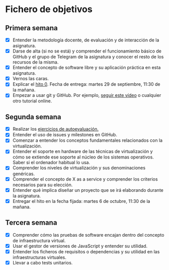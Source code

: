 # Fichero de objetivos

## Primera semana

- [x] Entender la metodología docente, de evaluación y de interacción de la asignatura.
- [x] Darse de alta (si no se está) y comprender el funcionamiento básico de GitHub y el grupo de Telegram de la asignatura y conocer el resto de los recursos de la misma.
- [x] Entender el concepto de software libre y su aplicación práctica en esta asignatura.
- [x] Vernos las caras.
- [x] Explicar el [hito 0](http://jj.github.io/IV/documentos/proyecto/0.Repositorio). Fecha de entrega: martes 29 de septiembre, 11:30 de la mañana.
- [x] Empezar a usar git y GitHub. Por ejemplo, [seguir este vídeo](https://www.youtube.com/watch?v=gmXyJI01qa8) o cualquier otro tutorial online.

## Segunda semana

- [x] Realizar los [ejercicios de autoevaluación.](https://github.com/irenecj/ejercicios-autoevaluacion-IV)
- [x] Entender el uso de issues y milestones en GitHub.
- [x] Comenzar a entender los conceptos fundamentales relacionados con la virtualización.
- [x] Entender el soporte en hardware de las técnicas de virtualización y cómo se extiende ese soporte al núcleo de los sistemas operativos. Saber si el ordenador habitual lo usa.
- [x] Comprender los niveles de virtualización y sus denominaciones genéricas.
- [x] Comprender el concepto de X as a service y comprender los criterios necesarios para su elección.
- [x] Entender qué implica diseñar un proyecto que se irá elaborando durante la asignatura.
- [x] Entregar el hito en la fecha fijada: martes 6 de octubre, 11:30 de la mañana.

## Tercera semana
- [x] Comprender cómo las pruebas de software encajan dentro del concepto de infraestructura virtual.
- [x] Usar el gestor de versiones de JavaScript y entender su utilidad.
- [x] Entender los ficheros de requisitos o dependencias y su utilidad en las infraestructuras virtuales.
- [x] Llevar a cabo tests unitarios. 
